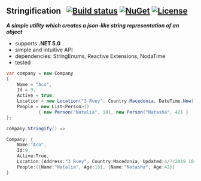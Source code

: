 ## Stringification&nbsp;&nbsp; [![Build status](https://ci.appveyor.com/api/projects/status/45p92vlwqqgm9vb1?svg=true)](https://ci.appveyor.com/project/dshe/Stringification) [![NuGet](https://img.shields.io/nuget/vpre/Stringification.svg)](https://www.nuget.org/packages/Stringification/) [![License](https://img.shields.io/badge/license-Apache%202.0-7755BB.svg)](https://opensource.org/licenses/Apache-2.0)

***A simple utility which creates a json-like string representation of an object***
- supports **.NET 5.0**
- simple and intuitive API
- dependencies: StringEnums, Reactive Extensions, NodaTime
- tested

```csharp
var company = new Company
{
    Name = "Aco",
    Id = 9,
    Active = true,
    Location = new Location("3 Ruey", Country.Macedonia, DateTime.Now),
    People = new List<Person>() 
            { new Person("Natalia", 18), new Person("Natasha", 42) }
};

company.Stringify() =>

Company: {
    Name:"Aco", 
    Id:9, 
    Active:True, 
    Location:{Address:"3 Ruey", Country:Macedonia, Updated:4/7/2019 10:10:20 PM}, 
    People:[{Name:"Natalia", Age:18}, {Name:"Natasha", Age:42}]
}
```
